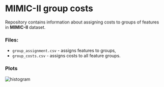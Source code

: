 # MIMIC-II group costs
Repository contains information about assigning costs to groups of features in **MIMIC-II** dataset.

### Files:
- `group_assignment.csv` - assigns features to groups,
- `group_costs.csv` - assigns costs to all feature groups.

### Plots
![histogram](https://user-images.githubusercontent.com/33804998/204847416-f33b77cd-25e8-470e-9804-35aed59dbe36.png)
